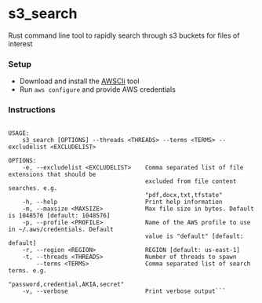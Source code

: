 # s3_search

Rust command line tool to rapidly search through s3 buckets for files of interest

### Setup
- Download and install the [AWSCli](https://www.google.com) tool
- Run `aws configure` and provide AWS credentials

### Instructions
```s3_search

USAGE:
    s3_search [OPTIONS] --threads <THREADS> --terms <TERMS> --excludelist <EXCLUDELIST>

OPTIONS:
    -e, --excludelist <EXCLUDELIST>    Comma separated list of file extensions that should be
                                       excluded from file content searches. e.g.
                                       "pdf,docx,txt,tfstate"
    -h, --help                         Print help information
    -m, --maxsize <MAXSIZE>            Max file size in bytes. Default is 1048576 [default: 1048576]
    -p, --profile <PROFILE>            Name of the AWS profile to use in ~/.aws/credentials. Default
                                       value is "default" [default: default]
    -r, --region <REGION>              REGION [default: us-east-1]
    -t, --threads <THREADS>            Number of threads to spawn
        --terms <TERMS>                Comma separated list of search terms. e.g.
                                       "password,credential,AKIA,secret"
    -v, --verbose                      Print verbose output```

